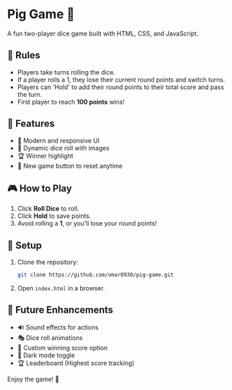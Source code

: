 # Pig Game 🎲

A fun two-player dice game built with HTML, CSS, and JavaScript.

## 📝 Rules
- Players take turns rolling the dice.
- If a player rolls a 1, they lose their current round points and switch turns.
- Players can 'Hold' to add their round points to their total score and pass the turn.
- First player to reach **100 points** wins!

## 🚀 Features
- 🎨 Modern and responsive UI
- 🎲 Dynamic dice roll with images
- 🏆 Winner highlight
- 🔄 New game button to reset anytime

## 🎮 How to Play
1. Click **Roll Dice** to roll.
2. Click **Hold** to save points.
3. Avoid rolling a **1**, or you'll lose your round points!

## 🔧 Setup
1. Clone the repository:
   ```sh
   git clone https://github.com/omar0930/pig-game.git
   ```
2. Open `index.html` in a browser.

## 📌 Future Enhancements
- 🔊 Sound effects for actions
- 🎭 Dice roll animations
- 🎯 Custom winning score option
- 🌙 Dark mode toggle
- 🏆 Leaderboard (Highest score tracking)

Enjoy the game! 🎉

